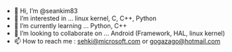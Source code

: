- 👋 Hi, I’m @seankim83
- 👀 I’m interested in ... linux kernel, C, C++, Python
- 🌱 I’m currently learning ... Python, C++
- 💞️ I’m looking to collaborate on ... Android (Framework, HAL, linux kernel)
- 📫 How to reach me : sehki@microsoft.com
                        or gogazago@hotmail.com

<!---
seankim83/seankim83 is a ✨ special ✨ repository because its `README.md` (this file) appears on your GitHub profile.
You can click the Preview link to take a look at your changes.
--->
